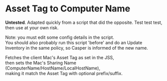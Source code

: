 # Asset Tag to Computer Name

**Untested**. Adapted quickly from a script that did the opposite. Test test test, then use at your own risk.

Note: you must edit some config details in the script.  
You should also probably run this script 'before' and do an Update Inventory in the same policy, so Casper is informed of the new name.

Fetches the client Mac's Asset Tag as set in the JSS,  
then sets the Mac's Sharing Name (ComputerName/HostName/LocalHostName),  
making it match the Asset Tag with optional prefix/suffix.

